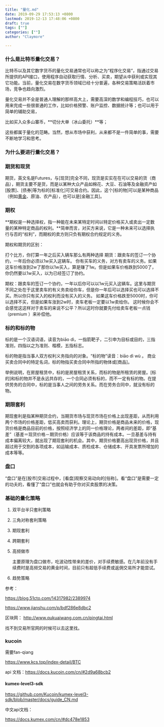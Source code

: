 ```yaml
---
title: "量化.md"
date: 2019-09-29 17:53:13 +0800
lastmod: 2019-12-13 17:48:06 +0800
draft: true
tags: [""]
categories: [""]
author: "Claymore"

---
```



### 什么是比特币量化交易？

比特币以及其它数字货币的量化交易通常也可以称之为“程序化交易”，指通过交易所提供的API接口，使用程序自动获取行情、分析、买卖，期望从中获利或实现其它功能。当前，量化交易在数字货币领域已经十分普遍，各种交易策略活跃着市场，竞争也趋向激烈。

量化交易并不全是普通人理解的那样高大上，需要高深的数学和编程技巧，也可以用来完成一些很普通的工作，比如价格预警、账户监控、数据统计等；也可以用于简单的辅助交易，

比如买入众多山寨币，**切分大单（冰山委托）**等；

这些都属于量化的范畴。当然，想从市场中获利，从来都不是一件简单的事，需要不断地学习和思考。



### 为什么要进行量化交易？



### 期货和现货

期货，英文名是Futures，与[现货]完全不同，现货是实实在在可以交易的货（商品），期货主要不是货，而是以某种大众产品如棉花、大豆、石油等及金融资产如[股票]、[债券]等为标的[标准化]可交易合约。因此，这个[标的物]可以是某种商品（例如[黄金](https://baike.baidu.com/item/黄金/6034)、原油、农产品），也可以是[金融工具]。



### 期权

**期权是一种选择权，指一种能在未来某特定时间以特定价格买入或卖出一定数量的某种特定商品的权利。**简单而言，对买方来说，它是一种未来可以选择执行与否的“权利”，而期权的卖方则只负有期权合约规定的义务。



期权和期货的区别：

打个比方，你打算一年之后买入辆车那么有两种选择
期货：跟卖车的签订一个协约，一年后你必须以1w买入这辆车。 你有买车的义务，对方有卖车的义务。如果这车价格涨到2w了那你以1w买入，算是赚了1w。但是如果车价格跌到5000了，你仍然要以1w买入，以为已经签订了协约。

期权：跟卖车的签订一个协约，一年以后你可以以1w元买入这辆车。这里与期货不同之处在于这里卖车的有义务卖给你车，但是你一年后可以选择买也可以选择不买。所以你只有买入的权利而没有买入的义务。 如果这车价格跌至5000时，你可以选择不买，但是如果车涨到2w时，卖车老板一定要以1w卖给你。 这时候你会不会感觉这这样对于卖车的来说不公平？所以这时你就要先付给卖车老板一点钱（premium ）来补偿他。

### 标的和标的物

标的是一个汉语词语，读音为biāo dì，一指箭靶子，二引申为目标或目的，三指准则，四指以之为准则、楷模，五指标志。

标的物是指当事人双方权利义务指向的对象。“标的物”读音：biāo dì wù 。 商业买卖合同中的特定名词，标的物指买卖合同中所指的物体或[商品]。

举例说明，在房屋租赁中，标的是房屋租赁关系，而标的物是所租赁的房屋。[标的]和标的物并不是永远共存的，一个合同必须有标的，而不一定有标的物。在提供劳务的合同中，标的是当事人之间的劳务关系。而在劳务合同中，就没有标的物。



### 期限套利

期现套利是指某种期货合约，当期货市场与现货市场在价格上出现差距，从而利用两个市场的价格差距，低买高卖而获利。理论上，期货价格是商品未来的价格，现货价格是商品目前的价格，按照经济学上的同一价格理论，两者间的差距，即“基差”（基差＝现货价格－期货价格）应该等于该商品的持有成本。一旦基差与持有成本偏离较大，就出现了期现套利的机会。其中，期货价格要高出现货价格，并且超过用于交割的各项成本，如运输成本、质检成本、仓储成本、开具发票所增加的成本等等。



### 盘口

“盘口”是在[股市]交易过程中，[看盘]观察交易动向的[俗称]。看“盘口”是需要一定的功夫的，看懂了“盘口”也就会有助于你对买卖股票的决策。



### 基础的量化策略

1. 双平台半只套利策略

2. 三角对称套利策略

3. 期现套利

4. 跨期套利

5. 高频做市

   主要原理为盘口做市，吃波动性带来的差价，对手续费敏感。在几年前没有手续费时是高频交易的黄金时间，目前只有超低手续费或返佣交易所才能尝试。

6. 趋势策略



参考：

https://blog.51cto.com/14317982/2389974

https://www.jianshu.com/p/bdf286e8dbc2



区块网： http://www.qukuaiwang.com.cn/pingtai.html

找不到交易所官网的时候可以去这里找。





### kucoin

需要fan-qiang

https://www.kcs.top/index-detail/BTC

api 文档：https://docs.kucoin.com/cn/#2d9a68bcb2



#### kumex-level3-sdk

https://github.com/Kucoin/kumex-level3-sdk/blob/master/docs/guide_CN.md

中文api文档：

https://docs.kumex.com/cn/#dc478e1853
